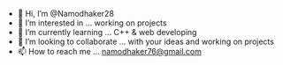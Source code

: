 - 👋 Hi, I’m @Namodhaker28
- 👀 I’m interested in ... working on projects
- 🌱 I’m currently learning ... C++ & web developing
- 💞️ I’m looking to collaborate ... with your ideas and working on projects
- 📫 How to reach me ... namodhaker76@gmail.com

<!---
Namodhaker28/Namodhaker28 is a ✨ special ✨ repository because its `README.md` (this file) appears on your GitHub profile.
You can click the Preview link to take a look at your changes.
--->
